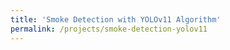 ```yaml
---
title: 'Smoke Detection with YOLOv11 Algorithm'
permalink: /projects/smoke-detection-yolov11
---
```

